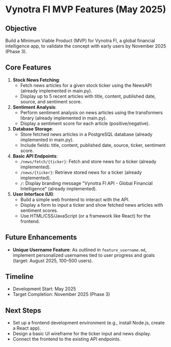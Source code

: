 # Vynotra FI MVP Features (May 2025)

## Objective
Build a Minimum Viable Product (MVP) for Vynotra FI, a global financial intelligence app, to validate the concept with early users by November 2025 (Phase 3).

## Core Features
1. **Stock News Fetching**:
   - Fetch news articles for a given stock ticker using the NewsAPI (already implemented in main.py).
   - Display up to 5 recent articles with title, content, published date, source, and sentiment score.
2. **Sentiment Analysis**:
   - Perform sentiment analysis on news articles using the transformers library (already implemented in main.py).
   - Display a sentiment score for each article (positive/negative).
3. **Database Storage**:
   - Store fetched news articles in a PostgreSQL database (already implemented in main.py).
   - Include fields: title, content, published date, source, ticker, sentiment score.
4. **Basic API Endpoints**:
   - `/news/fetch/{ticker}`: Fetch and store news for a ticker (already implemented).
   - `/news/{ticker}`: Retrieve stored news for a ticker (already implemented).
   - `/`: Display branding message "Vynotra FI API - Global Financial Intelligence" (already implemented).
5. **User Interface (UI)**:
   - Build a simple web frontend to interact with the API.
   - Display a form to input a ticker and show fetched news articles with sentiment scores.
   - Use HTML/CSS/JavaScript (or a framework like React) for the frontend.

## Future Enhancements
- **Unique Username Feature**: As outlined in `feature_username.md`, implement personalized usernames tied to user progress and goals (target: August 2025, 100–500 users).

## Timeline
- Development Start: May 2025
- Target Completion: November 2025 (Phase 3)

## Next Steps
- Set up a frontend development environment (e.g., install Node.js, create a React app).
- Design a basic UI wireframe for the ticker input and news display.
- Connect the frontend to the existing API endpoints.